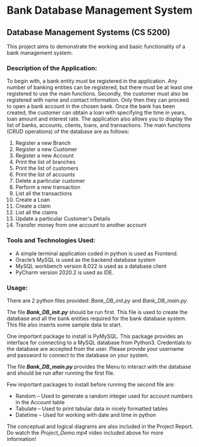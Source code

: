 # Bank Database Management System
## Database Management Systems (CS 5200)

This project aims to demonstrate the working and basic functionality of a bank management system. 

### Description of the Application:
To begin with, a bank entity must be registered in the application. Any number of banking
entities can be registered, but there must be at least one registered to use the main functions.
Secondly, the customer must also be registered with name and contact information. Only then
they can proceed to open a bank account in the chosen bank. Once the bank has been created,
the customer can obtain a loan with specifying the time in years, loan amount and interest rate.
The application also allows you to display the list of banks, accounts, clients, loans, and
transactions.
The main functions (CRUD operations) of the database are as follows:
1. Register a new Branch
2. Register a new Customer
3. Register a new Account
4. Print the list of branches
5. Print the list of customers
6. Print the list of accounts
7. Delete a particular customer
8. Perform a new transaction
9. List all the transactions
10. Create a Loan
11. Create a claim
12. List all the claims
13. Update a particular Customer's Details
14. Transfer money from one account to another account 

### Tools and Technologies Used:
* A simple terminal application coded in python is used as Frontend.
* Oracle’s MySQL is used as the backend database system
*  MySQL workbench version 8.022 is used as a database client
*  PyCharm version 2020.2 is used as IDE.

### Usage:
There are 2 python files provided: *Bank_DB_init.py* and *Bank_DB_main.py*.

The file ***Bank_DB_init.py*** should be run first. This file is used to create the database and all the bank
entities required for the bank database system. This file also inserts some sample data to start.

One important package to install is PyMySQL. This package provides an interface for connecting to a MySQL database from Python3.
Credentials to the database are accepted from the user. Please provide your username and password to connect to the database on your system.
 
The file ***Bank_DB_main.py*** provides the Menu to interact with the database and should be run after running the first file.

Few important packages to install before running the second file are:
* Random – Used to generate a random integer used for account numbers in the Account table
* Tabulate – Used to print tabular data in nicely formatted tables
* Datetime – Used for working with date and time in python

The conceptual and logical diagrams are also included in the Project Report. Do watch the *Project_Demo.mp4* video included above for more information!

